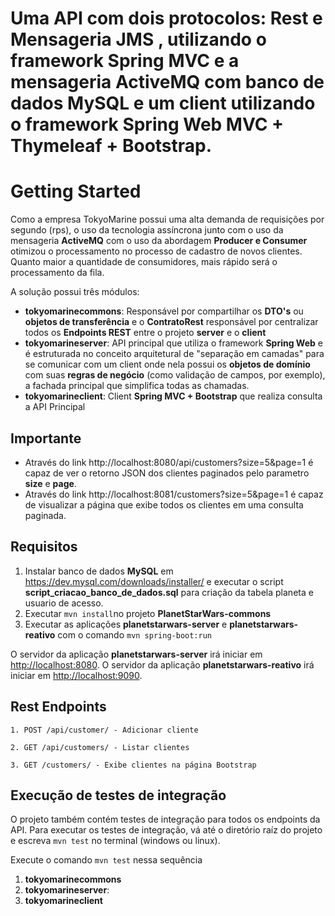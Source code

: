 # Uma API com dois protocolos: Rest e Mensageria JMS , utilizando o framework Spring MVC e a mensageria ActiveMQ com banco de dados MySQL e um client utilizando o framework Spring Web MVC + Thymeleaf + Bootstrap.

# Getting Started

Como a empresa TokyoMarine possui uma alta demanda de requisições por segundo (rps), o uso da tecnologia assíncrona junto com o uso da mensageria **ActiveMQ** com o uso da abordagem **Producer e Consumer** otimizou o processamento no processo de cadastro de novos clientes. Quanto maior a quantidade de consumidores, mais rápido será o processamento da fila.

A solução possui três módulos: 
   
   - **tokyomarinecommons**: Responsável por compartilhar os **DTO's** ou **objetos de transferência** e o **ContratoRest** responsável por centralizar todos os **Endpoints REST** entre o projeto **server** e o **client**
   - **tokyomarineserver**: API principal que utiliza o framework **Spring Web** e é estruturada no conceito arquitetural de "separação em camadas" para se comunicar com um client onde nela possui os **objetos de domínio** com suas **regras de negócio** (como validação de campos, por exemplo), a fachada principal que simplifica todas as chamadas.
   - **tokyomarineclient**: Client **Spring MVC + Bootstrap** que realiza consulta a API Principal

## Importante 

- Através do link http://localhost:8080/api/customers?size=5&page=1 é capaz de ver o retorno JSON dos clientes paginados pelo parametro **size** e **page**.
- Através do link http://localhost:8081/customers?size=5&page=1 é capaz de visualizar a página que exibe todos os clientes em uma consulta paginada.

## Requisitos

1. Instalar banco de dados **MySQL** em https://dev.mysql.com/downloads/installer/ e executar o script **script_criacao_banco_de_dados.sql** para criação da tabela planeta e usuario de acesso.
2. Executar `mvn install`no projeto **PlanetStarWars-commons**
3. Executar as aplicações **planetstarwars-server** e **planetstarwars-reativo** com o comando `mvn spring-boot:run`

O servidor da aplicação **planetstarwars-server** irá iniciar em <http://localhost:8080>.
O servidor da aplicação **planetstarwars-reativo** irá iniciar em <http://localhost:9090>.

## Rest Endpoints

```
1. POST /api/customer/ - Adicionar cliente

2. GET /api/customers/ - Listar clientes

3. GET /customers/ - Exibe clientes na página Bootstrap

```

## Execução de testes de integração


O projeto também contém testes de integração para todos os endpoints da API. Para executar os testes de integração, vá até o diretório raíz do projeto e escreva `mvn test` no terminal (windows ou linux).

Execute o comando `mvn test` nessa sequência

1. **tokyomarinecommons**
2. **tokyomarineserver**:
3. **tokyomarineclient**
